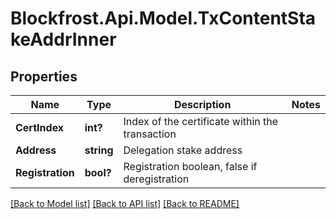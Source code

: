 # Blockfrost.Api.Model.TxContentStakeAddrInner
## Properties

Name | Type | Description | Notes
------------ | ------------- | ------------- | -------------
**CertIndex** | **int?** | Index of the certificate within the transaction | 
**Address** | **string** | Delegation stake address | 
**Registration** | **bool?** | Registration boolean, false if deregistration | 

[[Back to Model list]](../README.md#documentation-for-models) [[Back to API list]](../README.md#documentation-for-api-endpoints) [[Back to README]](../README.md)

